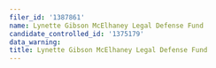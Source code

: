```yaml
---
filer_id: '1387861'
name: Lynette Gibson McElhaney Legal Defense Fund
candidate_controlled_id: '1375179'
data_warning:
title: Lynette Gibson McElhaney Legal Defense Fund
---
```

